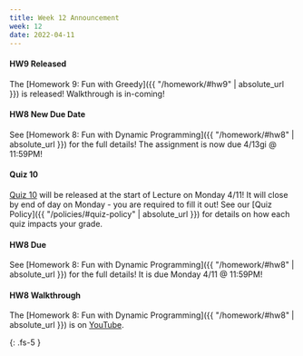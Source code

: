 ```yaml
---
title: Week 12 Announcement
week: 12
date: 2022-04-11
---
```


#### HW9 Released
The [Homework 9: Fun with Greedy]({{ "/homework/#hw9" | absolute_url }}) is released! Walkthrough is in-coming!


#### HW8 New Due Date
See [Homework 8: Fun with Dynamic Programming]({{ "/homework/#hw8" | absolute_url }}) for the full details! The assignment is now due 4/13gi @ 11:59PM!

#### Quiz 10
[Quiz 10](https://forms.gle/fjgQUjeN7hBg3Xj89) will be released at the start of Lecture on Monday 4/11! It will close by end of day on Monday - you are required to fill it out! See our [Quiz Policy]({{ "/policies/#quiz-policy" | absolute_url }}) for details on how each quiz impacts your grade.


#### HW8 Due
See [Homework 8: Fun with Dynamic Programming]({{ "/homework/#hw8" | absolute_url }}) for the full details! It is due Monday 4/11 @ 11:59PM!

#### HW8 Walkthrough
The [Homework 8: Fun with Dynamic Programming]({{ "/homework/#hw8" | absolute_url }}) is on [YouTube](https://youtu.be/lpn47Rx_iSQ).

{: .fs-5 }